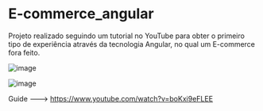 # E-commerce_angular
Projeto realizado seguindo um tutorial no YouTube para obter o primeiro tipo de experiência através da tecnologia Angular, no qual um E-commerce fora feito.

![image](https://github.com/user-attachments/assets/e927ec66-7a7b-4f1b-b6ef-1f69b9c9bf8b)

![image](https://github.com/user-attachments/assets/e4477bab-4ce0-49f4-a1d1-70c27167b750)

Guide ---> https://www.youtube.com/watch?v=boKxi9eFLEE
